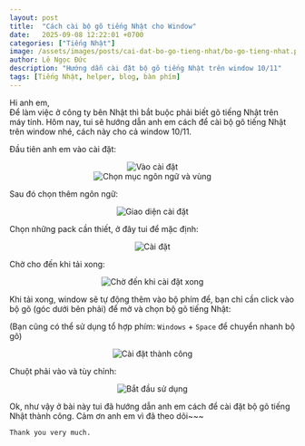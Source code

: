 ```yaml
---
layout: post
title:  "Cách cài bộ gõ tiếng Nhật cho Window"
date:   2025-09-08 12:22:01 +0700
categories: ["Tiếng Nhật"]
image: /assets/images/posts/cai-dat-bo-go-tieng-nhat/bo-go-tieng-nhat.png
author: Lê Ngọc Đức
description: "Hướng dẫn cài đặt bộ gõ tiếng Nhật trên window 10/11"
tags: [Tiếng Nhật, helper, blog, bàn phím]
---
```


Hi anh em, <br>
Để làm việc ở công ty bên Nhật thì bắt buộc phải biết gõ tiếng Nhật trên máy tính. Hôm nay, tui sẽ hướng dẫn anh em cách để cài bộ gõ tiếng Nhật trên window nhé, cách này cho cả window 10/11.

Đầu tiên anh em vào cài đặt:

<div style="text-align: center;">
  <img src="{{ 'assets/images/posts/cai-dat-bo-go-tieng-nhat/step1.png' | relative_url }}" alt="Vào cài đặt">
</div>

<div style="text-align: center;">
  <img src="{{ 'assets/images/posts/cai-dat-bo-go-tieng-nhat/step1.1.png' | relative_url }}" alt="Chọn mục ngôn ngữ và vùng">
</div>

Sau đó chọn thêm ngôn ngữ:

<div style="text-align: center;">
  <img src="{{ 'assets/images/posts/cai-dat-bo-go-tieng-nhat/step2.png' | relative_url }}" alt="Giao diện cài đặt">
</div>

Chọn những pack cần thiết, ở đây tui để mặc định:

<div style="text-align: center;">
  <img src="{{ 'assets/images/posts/cai-dat-bo-go-tieng-nhat/step3.png' | relative_url }}" alt="Cài đặt">
</div>

Chờ cho đến khi tải xong:

<div style="text-align: center;">
  <img src="{{ 'assets/images/posts/cai-dat-bo-go-tieng-nhat/step4.png' | relative_url }}" alt="Chờ đến khi cài đặt xong">
</div>

Khi tải xong, window sẽ tự động thêm vào bộ phím để, bạn chỉ cần click vào bộ gõ (góc dưới bên phải) để mở và chọn bộ gõ tiếng Nhật:

(Bạn cũng có thể sử dụng tổ hợp phím: `Windows` + `Space` để chuyển nhanh bộ gõ)

<div style="text-align: center;">
  <img src="{{ 'assets/images/posts/cai-dat-bo-go-tieng-nhat/step5.png' | relative_url }}" alt="Cài đặt thành công">
</div>

Chuột phải vào và tùy chỉnh:

<div style="text-align: center;">
  <img src="{{ 'assets/images/posts/cai-dat-bo-go-tieng-nhat/step6.png' | relative_url }}" alt="Bắt đầu sử dụng">
</div>

Ok, như vậy ở bài này tui đã hướng dẫn anh em cách để cài đặt bộ gõ tiếng Nhật thành công. Cảm ơn anh em vì đã theo dõi~~~

`Thank you very much.`
